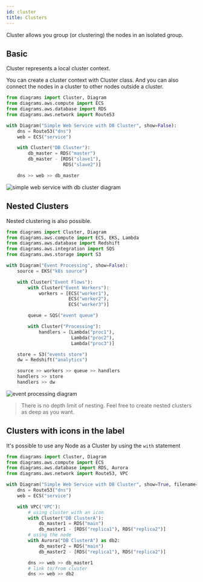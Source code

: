```yaml
---
id: cluster
title: Clusters
---
```


Cluster allows you group (or clustering) the nodes in an isolated group.

## Basic

Cluster represents a local cluster context.

You can create a cluster context with Cluster class. And you can also connect the nodes in a cluster to other nodes outside a cluster.

```python
from diagrams import Cluster, Diagram
from diagrams.aws.compute import ECS
from diagrams.aws.database import RDS
from diagrams.aws.network import Route53

with Diagram("Simple Web Service with DB Cluster", show=False):
    dns = Route53("dns")
    web = ECS("service")

    with Cluster("DB Cluster"):
        db_master = RDS("master")
        db_master - [RDS("slave1"),
                     RDS("slave2")]

    dns >> web >> db_master
```

![simple web service with db cluster diagram](/img/simple_web_service_with_db_cluster_diagram.png)

## Nested Clusters

Nested clustering is also possible.

```python
from diagrams import Cluster, Diagram
from diagrams.aws.compute import ECS, EKS, Lambda
from diagrams.aws.database import Redshift
from diagrams.aws.integration import SQS
from diagrams.aws.storage import S3

with Diagram("Event Processing", show=False):
    source = EKS("k8s source")

    with Cluster("Event Flows"):
        with Cluster("Event Workers"):
            workers = [ECS("worker1"),
                       ECS("worker2"),
                       ECS("worker3")]

        queue = SQS("event queue")

        with Cluster("Processing"):
            handlers = [Lambda("proc1"),
                        Lambda("proc2"),
                        Lambda("proc3")]

    store = S3("events store")
    dw = Redshift("analytics")

    source >> workers >> queue >> handlers
    handlers >> store
    handlers >> dw
```

![event processing diagram](/img/event_processing_diagram.png)

> There is no depth limit of nesting. Feel free to create nested clusters as deep as you want.

## Clusters with icons in the label

It's possible to use any Node as a Cluster by using the `with` statement

```python
from diagrams import Cluster, Diagram
from diagrams.aws.compute import ECS
from diagrams.aws.database import RDS, Aurora
from diagrams.aws.network import Route53, VPC

with Diagram("Simple Web Service with DB Cluster", show=True, filename="mysql"):
    dns = Route53("dns")
    web = ECS("service")

    with VPC('VPC'):
        # using cluster with an icon
        with Cluster("DB ClusterA"):
            db_master1 = RDS("main")
            db_master1 - [RDS("replica1"), RDS("replica2")]
        # using the node
        with Aurora("DB ClusterA") as db2:
            db_master2 = RDS("main")
            db_master2 - [RDS("replica1"), RDS("replica2")]

        dns >> web >> db_master1
        # link to/from cluster
        dns >> web >> db2
```

